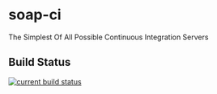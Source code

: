 soap-ci
=======

The Simplest Of All Possible Continuous Integration Servers

Build Status
------------
[![current build status](https://drewshafer.com/ci/soap-ci/feature_failing/current/status.png?no=cache)](http://drewshafer.com/ci/soap-ci/feature_failing/current/log.txt?no=cache)


